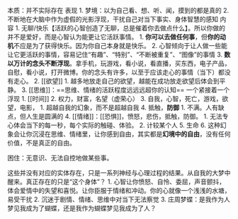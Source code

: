 本质：并不实际存在
表现
	1. 梦境：以为自己看、想、听、闻，摸到的都是真的
	2. 不断地在大脑中作为虚假的光影浮现，干扰自己对当下事实、身体智慧的感知
内容
	1. 无聊/快乐【活跃的心智创造了无聊，总是催着你去做点什么】。所以你做的并不是爱好，而是心智认为能更让它活跃事情。
		1. **你可以去做任何事**，但**你的动机**不应是为了获得快乐。因为你自己本身就是快乐。
		2. 心智倾向于让人做一些能让它更活跃的事情，容易记住“有趣”、“特别”、“不断被重复”、“图像”的事情
		3. **数以万计的念头不断浮现**。拿手机，玩游戏，看小说，看直播，买东西，电子产品，自慰，看小说，打开微博。你的念头有许多，以至于应该走心的事情（当下）都没有走心。
	2. [[欲望]] 
		1. 越多地放走自己的欲望，越能在成功放走欲望后体会到平静。
	3. [[思维]]：==思维、情绪的活跃程度远远远超你的认知== 一个紧接着一个浮现
		1. [[时间]] 
		2. 权力，财富，名望（虚荣心）
		3. 自我，心智，死亡，游戏，欲望，电影，
			1. 超越自我的幻象，而不是超越自我
		4. 抵触，**防御** 
			1. 不满。人有缺点，但人生是圆满的
	4. [[情绪]]：[[恐惧]]，愤怒，悲伤，抵触，防御。
		1. 无法专心体会当下的每一秒，每个实际的触碰、体验。
		2. 计较某个人
	5. 生命
	6. 这种幻象会让你沉浸在思维、情绪里，让你感到自由，其实都是**幻境中的自由**，没有任何价值，不是真正的自由。

困住：无意识、无法自控地做某些事。

这些并没有对应的实体存在，只是一系列神经与心理过程的结果。从自我的大梦中醒来。真正存在的只是“这个身体”？
	1. 心智让你愤怒、自怜、委屈，声音颤抖，体会爱情中的失望和喜悦。让你臣服于情绪和冲动。你的心就像一个浅浅的水塘，易受干扰
	2. 沉迷于剧情、情绪、思维中对当下无法察觉
	3. 庄周梦蝶：是我作为人梦见我成为了蝴蝶，还是我作为蝴蝶梦见我成为了人？